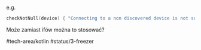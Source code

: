 e.g. 
```kotlin
checkNotNull(device) { "Connecting to a non discovered device is not supported." }
```
Może zamiast ifów można to stosować?

#tech-area/kotlin
#status/3-freezer 